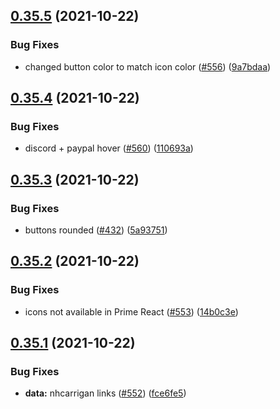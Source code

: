 ## [0.35.5](https://github.com/EddieHubCommunity/LinkFree/compare/v0.35.4...v0.35.5) (2021-10-22)


### Bug Fixes

* changed button color to match icon color ([#556](https://github.com/EddieHubCommunity/LinkFree/issues/556)) ([9a7bdaa](https://github.com/EddieHubCommunity/LinkFree/commit/9a7bdaae0acad4a4a14b72bd43ac772c0da76bec))



## [0.35.4](https://github.com/EddieHubCommunity/LinkFree/compare/v0.35.3...v0.35.4) (2021-10-22)


### Bug Fixes

* discord + paypal hover ([#560](https://github.com/EddieHubCommunity/LinkFree/issues/560)) ([110693a](https://github.com/EddieHubCommunity/LinkFree/commit/110693a25ee477b3341b4ca2e36f28cd9c24b273))



## [0.35.3](https://github.com/EddieHubCommunity/LinkFree/compare/v0.35.2...v0.35.3) (2021-10-22)


### Bug Fixes

* buttons rounded ([#432](https://github.com/EddieHubCommunity/LinkFree/issues/432)) ([5a93751](https://github.com/EddieHubCommunity/LinkFree/commit/5a9375198b1fb071ad022735ce41251774dd2258))



## [0.35.2](https://github.com/EddieHubCommunity/LinkFree/compare/v0.35.1...v0.35.2) (2021-10-22)


### Bug Fixes

* icons not available in Prime React ([#553](https://github.com/EddieHubCommunity/LinkFree/issues/553)) ([14b0c3e](https://github.com/EddieHubCommunity/LinkFree/commit/14b0c3e53a2110ea4fb7a03d41f921c927e5932b))



## [0.35.1](https://github.com/EddieHubCommunity/LinkFree/compare/v0.35.0...v0.35.1) (2021-10-22)


### Bug Fixes

* **data:** nhcarrigan links ([#552](https://github.com/EddieHubCommunity/LinkFree/issues/552)) ([fce6fe5](https://github.com/EddieHubCommunity/LinkFree/commit/fce6fe514c40436b2b7c2b5a295405b28a3401bc))



